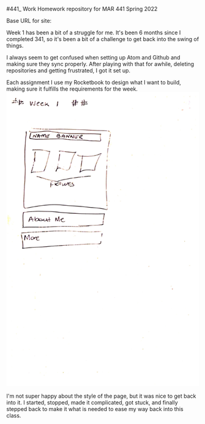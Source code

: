 #441_ Work
Homework repository for MAR 441 Spring 2022

Base URL for site:

Week 1 has been a bit of a struggle for me.  It's been 6 months since I completed 341, so it's been a bit of a challenge to get back into the swing of things.

I always seem to get confused when setting up Atom and Github and making sure they sync properly.  After playing with that for awhile, deleting repositories and getting frustrated, I got it set up.

Each assignment I use my Rocketbook to design what I want to build, making sure it fulfills the requirements for the week.
![Mart 441 Homework 1 Design!](/HW1/images/441_week1_Design.jpg "Week 1 plan")

I'm not super happy about the style of the page, but it was nice to get back into it.  I started, stopped, made it complicated, got stuck, and finally stepped back to make it what is needed to ease my way back into this class.
